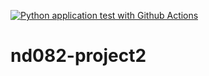 [![Python application test with Github Actions](https://github.com/newpopnow/nd082-project2/actions/workflows/python-app.yml/badge.svg)](https://github.com/newpopnow/nd082-project2/actions/workflows/python-app.yml)
# nd082-project2
